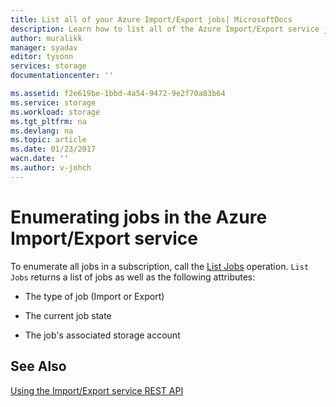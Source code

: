 ```yaml
---
title: List all of your Azure Import/Export jobs| MicrosoftDocs
description: Learn how to list all of the Azure Import/Export service jobs in a subscription.
author: muralikk
manager: syadav
editor: tysonn
services: storage
documentationcenter: ''

ms.assetid: f2e619be-1bbd-4a54-9472-9e2f70a83b64
ms.service: storage
ms.workload: storage
ms.tgt_pltfrm: na
ms.devlang: na
ms.topic: article
ms.date: 01/23/2017
wacn.date: ''
ms.author: v-johch
---
```


# Enumerating jobs in the Azure Import/Export service
To enumerate all jobs in a subscription, call the [List Jobs](https://docs.microsoft.com/en-us/rest/api/storageimportexport/jobs#Jobs_List) operation. `List Jobs` returns a list of jobs as well as the following attributes:

-   The type of job (Import or Export)

-   The current job state

-   The job's associated storage account

## See Also
 [Using the Import/Export service REST API](./storage-import-export-using-the-rest-api.md)